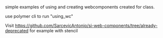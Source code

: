 simple examples of using and creating webcomponents created for class.

use polymer cli to run "using_wc"


Visit https://github.com/SarcevicAntonio/si-web-components/tree/already-deprecated for example with stencil
